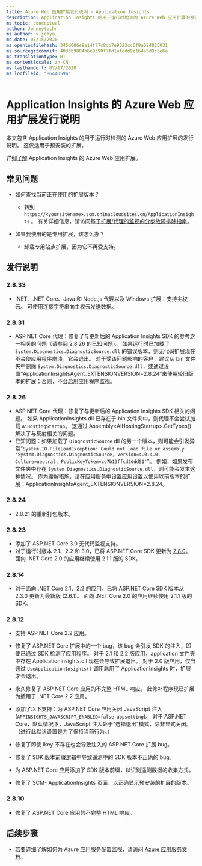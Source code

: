 ```yaml
---
title: Azure Web 应用扩展发行说明 - Application Insights
description: Application Insights 的用于运行时检测的 Azure Web 应用扩展的发行说明。
ms.topic: conceptual
author: Johnnytechn
ms.author: v-johya
ms.date: 07/15/2020
ms.openlocfilehash: 345d006e9a14f77c8db7e9523cc6f8a624825031
ms.sourcegitcommit: 403db9004b6e9390f7fd1afddd9e164e5d9cce6a
ms.translationtype: HT
ms.contentlocale: zh-CN
ms.lasthandoff: 07/17/2020
ms.locfileid: "86440594"
---
```

# <a name="release-notes-for-azure-web-app-extension-for-application-insights"></a>Application Insights 的 Azure Web 应用扩展发行说明

本文包含 Application Insights 的用于运行时检测的 Azure Web 应用扩展的发行说明。 这仅适用于预安装的扩展。

详细[了解](azure-web-apps.md) Application Insights 的 Azure Web 应用扩展。

## <a name="frequently-asked-questions"></a>常见问题

- 如何查找当前正在使用的扩展版本？
    - 转到  `https://<yoursitename>.scm.chinacloudsites.cn/ApplicationInsights` 。 有关详细信息，请访问[基于扩展/代理的监视的分步故障排除指南](/azure-monitor/app/azure-web-apps?tabs=net#troubleshooting)。

- 如果我使用的是专用扩展，该怎么办？
    - 卸载专用站点扩展，因为它不再受支持。

## <a name="release-notes"></a>发行说明

### <a name="2833"></a>2.8.33

- .NET、.NET Core、Java 和 Node.js 代理以及 Windows 扩展：支持主权云。 可使用连接字符串向主权云发送数据。

### <a name="2831"></a>2.8.31

- ASP.NET Core 代理：修复了与更新后的 Application Insights SDK 的参考之一相关的问题（请参阅 2.8.26 的已知问题）。 如果运行时已加载了 `System.Diagnostics.DiagnosticSource.dll` 的错误版本，则无代码扩展现在不会使应用程序崩溃，它会退出。 对于受该问题影响的客户，建议从 bin 文件夹中删除 `System.Diagnostics.DiagnosticSource.dll`，或通过设置“ApplicationInsightsAgent_EXTENSIONVERSION=2.8.24”来使用较旧版本的扩展；否则，不会启用应用程序监视。

### <a name="2826"></a>2.8.26

- ASP.NET Core 代理：修复了与更新后的 Application Insights SDK 相关的问题。 如果 ApplicationInsights.dll 已存在于 bin 文件夹中，则代理不会尝试加载 `AiHostingStartup`。 这通过 Assembly\<AiHostingStartup\>.GetTypes() 解决了与反射相关的问题。
- 已知问题：如果加载了 `DiagnosticSource` dll 的另一个版本，则可能会引发异常“`System.IO.FileLoadException: Could not load file or assembly 'System.Diagnostics.DiagnosticSource, Version=4.0.4.0, Culture=neutral, PublicKeyToken=cc7b13ffcd2ddd51'`”。 例如，如果发布文件夹中存在 `System.Diagnostics.DiagnosticSource.dll`，则可能会发生这种情况。 作为缓解措施，请在应用服务中设置应用设置以使用以前版本的扩展：ApplicationInsightsAgent_EXTENSIONVERSION=2.8.24。

### <a name="2824"></a>2.8.24

- 2\.8.21 的重新打包版本。

### <a name="2823"></a>2.8.23

- 添加了 ASP.NET Core 3.0 无代码监视支持。
- 对于运行时版本 2.1、2.2 和 3.0，已将 ASP.NET Core SDK 更新为 [2.8.0](https://github.com/microsoft/ApplicationInsights-aspnetcore/releases/tag/2.8.0)。 面向 .NET Core 2.0 的应用继续使用 2.1.1 版的 SDK。

### <a name="2814"></a>2.8.14

- 对于面向 .NET Core 2.1、2.2 的应用，已将 ASP.NET Core SDK 版本从 2.3.0 更新为最新版 (2.6.1)。 面向 .NET Core 2.0 的应用继续使用 2.1.1 版的 SDK。

### <a name="2812"></a>2.8.12

- 支持 ASP.NET Core 2.2 应用。
- 修复了 ASP.NET Core 扩展中的一个 bug，该 bug 会引发 SDK 的注入，即使已通过 SDK 检测了应用程序。 对于 2.1 和 2.2 版应用，application 文件夹中存在 ApplicationInsights.dll 现在会导致扩展退出。 对于 2.0 版应用，仅当通过 `UseApplicationInsights()` 调用启用了 ApplicationInsights 时，扩展才会退出。

- 永久修复了 ASP.NET Core 应用的不完整 HTML 响应。 此修补程序现已扩展为适用于 .NET Core 2.2 应用。

- 添加了以下支持：为 ASP.NET Core 应用关闭 JavaScript 注入 (`APPINSIGHTS_JAVASCRIPT_ENABLED=false appsetting`)。 对于 ASP.NET Core，默认情况下，JavaScript 注入处于“选择退出”模式，除非显式关闭。 （进行此默认设置是为了保持当前行为。）

- 修复了即使 ikey 不存在也会导致注入的 ASP.NET Core 扩展 bug。
- 修复了 SDK 版本前缀逻辑中导致遥测中的 SDK 版本不正确的 bug。

- 为 ASP.NET Core 应用添加了 SDK 版本前缀，以识别遥测数据的收集方式。
- 修复了 SCM- ApplicationInsights 页面，以正确显示预安装的扩展的版本。

### <a name="2810"></a>2.8.10

- 修复了 ASP.NET Core 应用的不完整 HTML 响应。

## <a name="next-steps"></a>后续步骤

- 若要详细了解如何为 Azure 应用服务配置监视，请访问 [Azure 应用服务文档](azure-web-apps.md)。 

